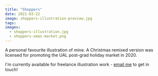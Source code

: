 ```yaml
---
title: "Shoppers"
date: 2021-03-22
image: shoppers-illustration-preview.jpg
tags:
images:
  - shoppers-illustration.jpg
  - shoppers-xmas-market.png
---
```


A personal favourite illustration of mine. A Christmas remixed version was licensed for promoting the UAL post-grad holiday market in 2020.

I'm currently available for freelance illustration work - [email me](mailto::vicky.hughes@hotmail.com) to get in touch!